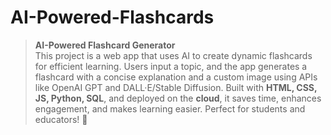 # AI-Powered-Flashcards

>**AI-Powered Flashcard Generator**  
This project is a web app that uses AI to create dynamic flashcards for efficient learning. Users input a topic, and the app generates a flashcard with a concise explanation and a custom image using APIs like OpenAI GPT and DALL·E/Stable Diffusion. Built with **HTML, CSS, JS, Python, SQL**, and deployed on the **cloud**, it saves time, enhances engagement, and makes learning easier. Perfect for students and educators! 🚀
